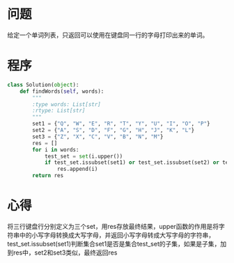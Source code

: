# 问题
给定一个单词列表，只返回可以使用在键盘同一行的字母打印出来的单词。
# 程序
```Python
class Solution(object):
    def findWords(self, words):
        """
        :type words: List[str]
        :rtype: List[str]
        """
        set1 = {"Q", "W", "E", "R", "T", "Y", "U", "I", "O", "P"}
        set2 = {"A", "S", "D", "F", "G", "H", "J", "K", "L"}
        set3 = {"Z", "X", "C", "V", "B", "N", "M"}
        res = []
        for i in words:
            test_set = set(i.upper())
            if test_set.issubset(set1) or test_set.issubset(set2) or test_set.issubset(set3):
                res.append(i)
        return res
```

# 心得
将三行键盘行分别定义为三个set，用res存放最终结果，upper函数的作用是将字符串中的小写字母转换成大写字母，并返回小写字母转成大写字母的字符串，test_set.issubset(set1)判断集合set1是否是集合test_set的子集，如果是子集，加到res中，set2和set3类似，最终返回res
